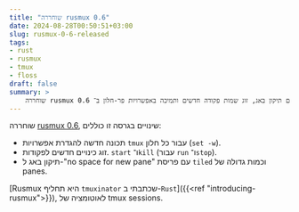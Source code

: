 ```yaml
---
title: "שוחררה rusmux 0.6"
date: 2024-08-28T00:50:51+03:00
slug: rusmux-0-6-released
tags: 
- rust
- rusmux
- tmux
- floss
draft: false
summary: >
    שוחררה rusmux 0.6 עם תיקון באג, זוג שמות פקודה חדשים ותמיכה באפשרויות פר-חלון ב־tmux.
---
```

שוחררה [rusmux 0.6](https://github.com/MeirKriheli/rusmux/releases/tag/v0.6.0),
שינויים בגרסה זו כוללים:

* תכונה חדשה להגדרת אפשרויות `tmux` עבור כל חלון (`set -w`).
* זוג כינויים חדשים לפקודות. `start` ו־`kill` (עבור `run` ו־`stop`).
* תיקון באג ל-"no space for new pane" עם פריסת `tiled` וכמות גדולה של panes.

[Rusmux היא תחליף `tmuxinator` שכתבתי ב-`Rust`]({{<ref "introducing-rusmux">}}),
לאוטומציה של tmux sessions.
